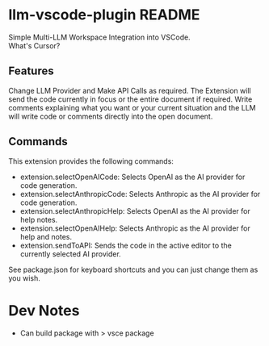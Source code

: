 # llm-vscode-plugin README

Simple Multi-LLM Workspace Integration into VSCode.
<br>
What's Cursor?

## Features

Change LLM Provider and Make API Calls as required.
The Extension will send the code currently in focus or the entire document if required.
Write comments explaining what you want or your current situation and the LLM will write code or comments directly into the open document.

## Commands

This extension provides the following commands:

- extension.selectOpenAICode: Selects OpenAI as the AI provider for code generation.
- extension.selectAnthropicCode: Selects Anthropic as the AI provider for code generation.
- extension.selectAnthropicHelp: Selects OpenAI as the AI provider for help notes.
- extension.selectOpenAIHelp: Selects Anthropic as the AI provider for help and notes.
- extension.sendToAPI: Sends the code in the active editor to the currently selected AI provider.

See package.json for keyboard shortcuts and you can just change them as you wish.

# Dev Notes

- Can build package with > vsce package
